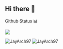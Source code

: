 ## Hi there 👋

Github Status 📊

<img
  align="center"
  src="https://github-readme-stats.vercel.app/api/?username=JayArch97&theme=dracula"
/>

<img align="left" src="https://github-readme-stats.vercel.app/api/top-langs?username=JayArch97&show_icons=true&locale=en&layout=compact" alt="JayArch97" />

<img align="center" src="https://github-readme-streak-stats.herokuapp.com/?user=JayArch97&" alt="JayArch97" />

